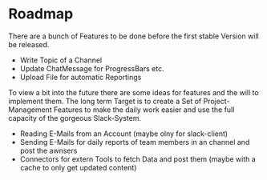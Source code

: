 # Roadmap

There are a bunch of Features to be done before the first stable Version will be released.

* Write Topic of a Channel
* Update ChatMessage for ProgressBars etc.
* Upload File for automatic Reportings

To view a bit into the future there are some ideas for features and the will to implement them. The long term Target is to create a Set of Project-Management Features to make the daily work easier and use the full capacity of the gorgeous Slack-System.

* Reading E-Mails from an Account (maybe olny for slack-client)
* Sending E-Mails for daily reports of team members in an channel and post the awnsers
* Connectors for extern Tools to fetch Data and post them (maybe with a cache to only get updated content)
